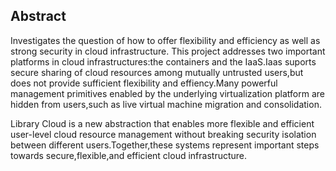 ## Abstract

Investigates the question of how to offer flexibility and efficiency as well as strong security in cloud infrastructure.
This project addresses two important platforms in cloud infrastructures:the containers and the IaaS.Iaas suports secure sharing of cloud resources among mutually untrusted users,but does not provide sufficient flexibility and effiency.Many powerful management primitives enabled by the underlying virtualization platform are hidden from users,such as live virtual machine migration and consolidation.

Library Cloud is a new abstraction that enables more flexible and efficient user-level cloud resource management without breaking security isolation between different users.Together,these systems represent important steps towards secure,flexible,and efficient cloud infrastructure.
